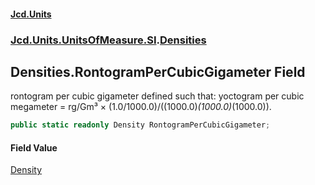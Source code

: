 #### [Jcd.Units](index.md 'index')
### [Jcd.Units.UnitsOfMeasure.SI](Jcd.Units.UnitsOfMeasure.SI.md 'Jcd.Units.UnitsOfMeasure.SI').[Densities](Densities.md 'Jcd.Units.UnitsOfMeasure.SI.Densities')

## Densities.RontogramPerCubicGigameter Field

rontogram per cubic gigameter defined such that: yoctogram per cubic megameter = rg/Gm³ × (1.0/1000.0)/((1000.0)*(1000.0)*(1000.0)).

```csharp
public static readonly Density RontogramPerCubicGigameter;
```

#### Field Value
[Density](Density.md 'Jcd.Units.UnitTypes.Density')